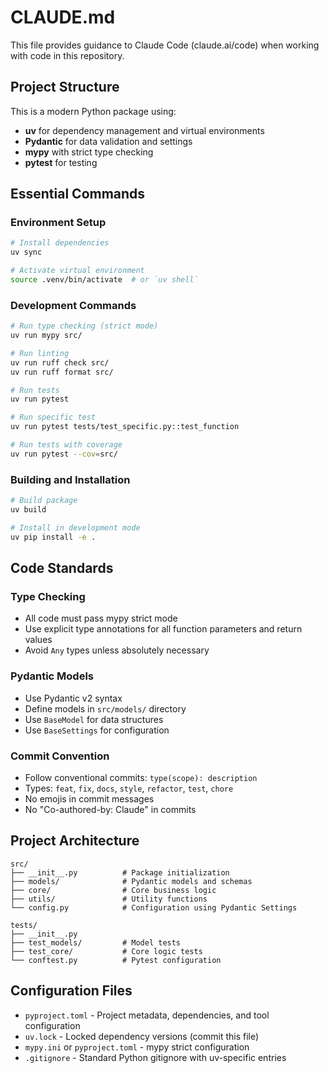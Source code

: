 # CLAUDE.md

This file provides guidance to Claude Code (claude.ai/code) when working with code in this repository.

## Project Structure

This is a modern Python package using:
- **uv** for dependency management and virtual environments
- **Pydantic** for data validation and settings
- **mypy** with strict type checking
- **pytest** for testing

## Essential Commands

### Environment Setup
```bash
# Install dependencies
uv sync

# Activate virtual environment
source .venv/bin/activate  # or `uv shell`
```

### Development Commands
```bash
# Run type checking (strict mode)
uv run mypy src/

# Run linting
uv run ruff check src/
uv run ruff format src/

# Run tests
uv run pytest

# Run specific test
uv run pytest tests/test_specific.py::test_function

# Run tests with coverage
uv run pytest --cov=src/
```

### Building and Installation
```bash
# Build package
uv build

# Install in development mode
uv pip install -e .
```

## Code Standards

### Type Checking
- All code must pass mypy strict mode
- Use explicit type annotations for all function parameters and return values
- Avoid `Any` types unless absolutely necessary

### Pydantic Models
- Use Pydantic v2 syntax
- Define models in `src/models/` directory
- Use `BaseModel` for data structures
- Use `BaseSettings` for configuration

### Commit Convention
- Follow conventional commits: `type(scope): description`
- Types: `feat`, `fix`, `docs`, `style`, `refactor`, `test`, `chore`
- No emojis in commit messages
- No "Co-authored-by: Claude" in commits

## Project Architecture

```
src/
├── __init__.py          # Package initialization
├── models/              # Pydantic models and schemas
├── core/                # Core business logic
├── utils/               # Utility functions
└── config.py            # Configuration using Pydantic Settings

tests/
├── __init__.py
├── test_models/         # Model tests
├── test_core/           # Core logic tests
└── conftest.py          # Pytest configuration
```

## Configuration Files

- `pyproject.toml` - Project metadata, dependencies, and tool configuration
- `uv.lock` - Locked dependency versions (commit this file)
- `mypy.ini` or `pyproject.toml` - mypy strict configuration
- `.gitignore` - Standard Python gitignore with uv-specific entries